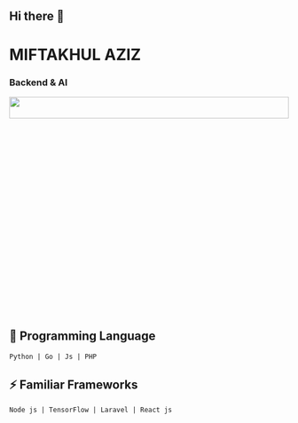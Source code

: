 ## Hi there 👋
# MIFTAKHUL AZIZ

### Backend & AI 

<img float="right" margin-right="0em" width="100%" height="10%" src="https://github-readme-stats.vercel.app/api?hide_border=true&username=miftakhulaziz03&theme=light&show_icons=true" />
<!-- <img float="right" margin-right="0em" width="50%" height="10%" src="https://github-readme-stats.vercel.app/api/top-langs/?username=miftakhulaziz03&theme=default&show_icons=true" /> -->

## 🌱 Programming Language
```
Python | Go | Js | PHP
```

## ⚡ Familiar Frameworks
```
Node js | TensorFlow | Laravel | React js
```


<!--
**mift019/mift019** is a ✨ _special_ ✨ repository because its `README.md` (this file) appears on your GitHub profile.

Here are some ideas to get you started:

- 🔭 I’m currently working on ...
- 🌱 I’m currently learning ...
- 👯 I’m looking to collaborate on ...
- 🤔 I’m looking for help with ...
- 💬 Ask me about ...
- 📫 How to reach me: ...
- 😄 Pronouns: ...
- ⚡ Fun fact: ...

-->

